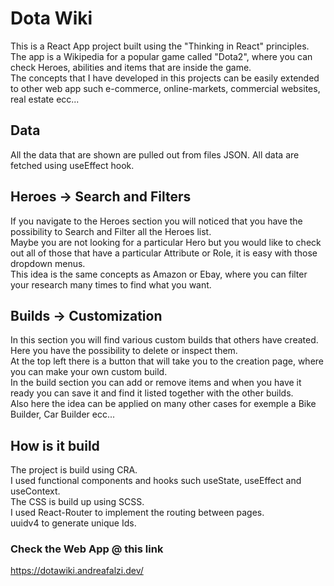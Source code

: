 # Dota Wiki
This is a React App project built using the "Thinking in React" principles.  
The app is a Wikipedia for a popular game called "Dota2", where you can check Heroes, abilities and items that are inside the game.  
The concepts that I have developed in this projects can be easily extended to other web app such e-commerce, online-markets, commercial websites, real estate ecc...

## Data
All the data that are shown are pulled out from files JSON. All data are fetched using useEffect hook.  

## Heroes -> Search and Filters
If you navigate to the Heroes section you will noticed that you have the possibility to Search and Filter all the Heroes list.   
Maybe you are not looking for a particular Hero but you would like to check out all of those that have a particular Attribute or Role, it is easy with those dropdown menus.  
This idea is the same concepts as Amazon or Ebay, where you can filter your research many times to find what you want.

## Builds -> Customization
In this section you will find various custom builds that others have created. Here you have the possibility to delete or inspect them.  
At the top left there is a button that will take you to the creation page, where you can make your own custom build.  
In the build section you can add or remove items and when you have it ready you can save it and find it listed together with the other builds.  
Also here the idea can be applied on many other cases for exemple a Bike Builder, Car Builder ecc...

## How is it build
The project is build using CRA.  
I used functional components and hooks such useState, useEffect and useContext.  
The CSS is build up using SCSS.  
I used React-Router to implement the routing between pages.  
uuidv4 to generate unique Ids.  

### Check the Web App @ this link
https://dotawiki.andreafalzi.dev/
